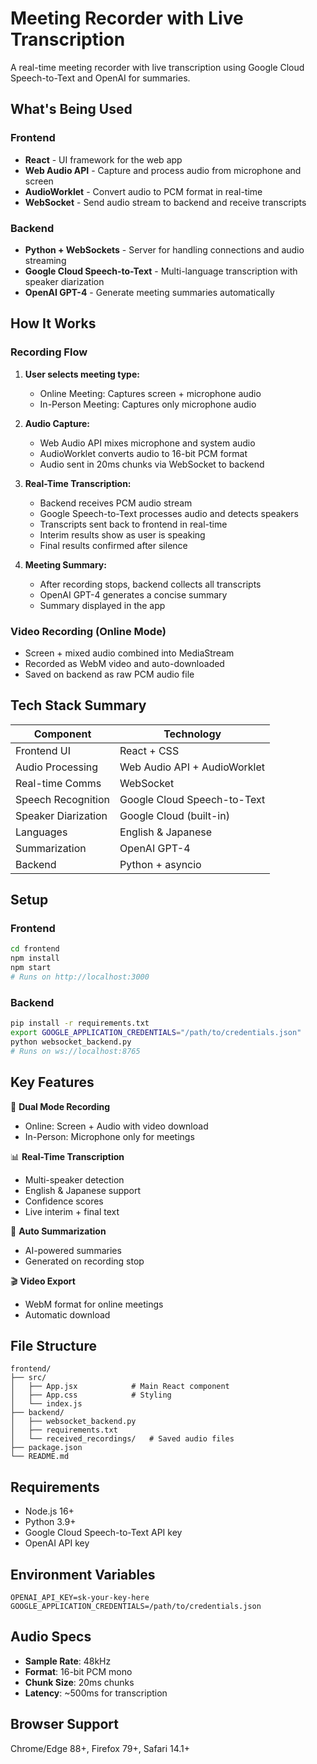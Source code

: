 # Meeting Recorder with Live Transcription

A real-time meeting recorder with live transcription using Google Cloud Speech-to-Text and OpenAI for summaries.

## What's Being Used

### Frontend
- **React** - UI framework for the web app
- **Web Audio API** - Capture and process audio from microphone and screen
- **AudioWorklet** - Convert audio to PCM format in real-time
- **WebSocket** - Send audio stream to backend and receive transcripts

### Backend
- **Python + WebSockets** - Server for handling connections and audio streaming
- **Google Cloud Speech-to-Text** - Multi-language transcription with speaker diarization
- **OpenAI GPT-4** - Generate meeting summaries automatically

## How It Works

### Recording Flow

1. **User selects meeting type:**
   - Online Meeting: Captures screen + microphone audio
   - In-Person Meeting: Captures only microphone audio

2. **Audio Capture:**
   - Web Audio API mixes microphone and system audio
   - AudioWorklet converts audio to 16-bit PCM format
   - Audio sent in 20ms chunks via WebSocket to backend

3. **Real-Time Transcription:**
   - Backend receives PCM audio stream
   - Google Speech-to-Text processes audio and detects speakers
   - Transcripts sent back to frontend in real-time
   - Interim results show as user is speaking
   - Final results confirmed after silence

4. **Meeting Summary:**
   - After recording stops, backend collects all transcripts
   - OpenAI GPT-4 generates a concise summary
   - Summary displayed in the app

### Video Recording (Online Mode)
- Screen + mixed audio combined into MediaStream
- Recorded as WebM video and auto-downloaded
- Saved on backend as raw PCM audio file

## Tech Stack Summary

| Component | Technology |
|-----------|-----------|
| Frontend UI | React + CSS |
| Audio Processing | Web Audio API + AudioWorklet |
| Real-time Comms | WebSocket |
| Speech Recognition | Google Cloud Speech-to-Text |
| Speaker Diarization | Google Cloud (built-in) |
| Languages | English & Japanese |
| Summarization | OpenAI GPT-4 |
| Backend | Python + asyncio |

## Setup

### Frontend
```bash
cd frontend
npm install
npm start
# Runs on http://localhost:3000
```

### Backend
```bash
pip install -r requirements.txt
export GOOGLE_APPLICATION_CREDENTIALS="/path/to/credentials.json"
python websocket_backend.py
# Runs on ws://localhost:8765
```

## Key Features

🎤 **Dual Mode Recording**
- Online: Screen + Audio with video download
- In-Person: Microphone only for meetings

📊 **Real-Time Transcription**
- Multi-speaker detection
- English & Japanese support
- Confidence scores
- Live interim + final text

📝 **Auto Summarization**
- AI-powered summaries
- Generated on recording stop

🎬 **Video Export**
- WebM format for online meetings
- Automatic download

## File Structure

```
frontend/
├── src/
│   ├── App.jsx            # Main React component
│   ├── App.css            # Styling
│   └── index.js
├── backend/
│   ├── websocket_backend.py
│   ├── requirements.txt
│   └── received_recordings/   # Saved audio files
├── package.json
└── README.md
```

## Requirements

- Node.js 16+
- Python 3.9+
- Google Cloud Speech-to-Text API key
- OpenAI API key

## Environment Variables

```env
OPENAI_API_KEY=sk-your-key-here
GOOGLE_APPLICATION_CREDENTIALS=/path/to/credentials.json
```

## Audio Specs

- **Sample Rate**: 48kHz
- **Format**: 16-bit PCM mono
- **Chunk Size**: 20ms chunks
- **Latency**: ~500ms for transcription

## Browser Support

Chrome/Edge 88+, Firefox 79+, Safari 14.1+